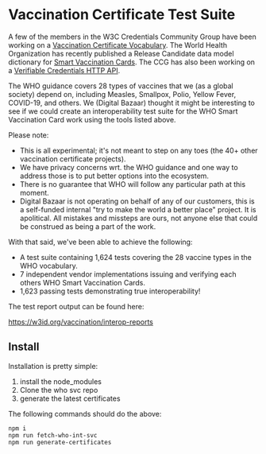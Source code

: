 # Vaccination Certificate Test Suite

A few of the members in the W3C Credentials Community Group have been 
working on a 
[Vaccination Certificate Vocabulary](https://w3c-ccg.github.io/vaccination-vocab/). 
The World Health Organization has recently published a Release 
Candidate data model dictionary for 
[Smart Vaccination Cards](https://www.who.int/publications/m/item/interim-guidance-for-developing-a-smart-vaccination-certificate). 
The CCG has also been working on a 
[Verifiable Credentials HTTP API](https://github.com/w3c-ccg/vc-http-api).

The WHO guidance covers 28 types of vaccines that we (as a global society) depend on, including Measles, Smallpox, Polio, Yellow Fever, COVID-19, and others. We (Digital Bazaar) thought it might be interesting to see if we could create an interoperability test suite for the WHO Smart Vaccination Card work using the tools listed above.

Please note:

* This is all experimental; it's not meant to step on any toes (the 40+ other vaccination certificate projects).
* We have privacy concerns wrt. the WHO guidance and one way to address those is to put better options into the ecosystem.
* There is no guarantee that WHO will follow any particular path at this moment.
* Digital Bazaar is not operating on behalf of any of our customers, this is a self-funded internal "try to make the world a better place" project. It is apolitical. All mistakes and missteps are ours, not anyone else that could be construed as being a part of the work.

With that said, we've been able to achieve the following:

* A test suite containing 1,624 tests covering the 28 vaccine types in the WHO vocabulary.
* 7 independent vendor implementations issuing and verifying each others WHO Smart Vaccination Cards.
* 1,623 passing tests demonstrating true interoperability!

The test report output can be found here:

https://w3id.org/vaccination/interop-reports

## Install

Installation is pretty simple:

1. install the node_modules
2. Clone the who svc repo
3. generate the latest certificates

The following commands should do the above:
```
npm i
npm run fetch-who-int-svc
npm run generate-certificates
```
